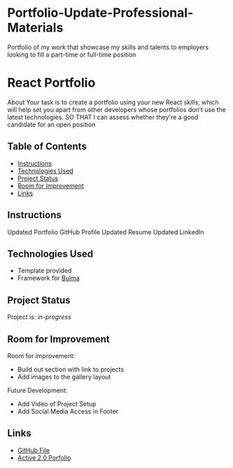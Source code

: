 # Portfolio-Update-Professional-Materials
Portfolio of my work that showcase my skills and talents to employers looking to fill a part-time or full-time position

# React Portfolio
About
Your task is to create a portfolio using your new React skills, which will help set you apart from other developers whose portfolios don’t use the latest technologies.
SO THAT I can assess whether they're a good candidate for an open position



## Table of Contents
* [Instructions](#instructions)
* [Technologies Used](#technologies-used)
* [Project Status](#project-status)
* [Room for Improvement](#room-for-improvement)
* [Links](#links)
<!-- * [License](#license) -->


## Instructions

Updated Portfolio
GitHub Profile
Updated Resume
Updated LinkedIn

## Technologies Used
- Template provided
- Framework for [Bulma](https://bulma.io/)


## Project Status
Project is: _in-progress_ 


## Room for Improvement
Room for improvement:
- Build out section with link to projects
- Add images to the gallery layout

Future Development:
- Add Video of Project Setup
- Add Social Media Access in Footer



## Links
- [GitHub File](https://github.com/shatikka-mcknight/Portfolio-Update-Professional-Materials-2.0)
- [Active 2.0 Porfolio](https://shatikka-mcknight.github.io/Portfolio-Update-Professional-Materials-2.0/)